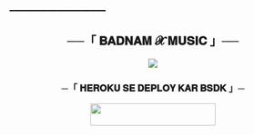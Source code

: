 ━━━━━━━━━━━━━━━━━━━━ 

<h2 align="center">
     ──「 𝐁𝐀𝐃𝐍𝐀𝐌 𝓧  𝐌𝐔𝐒𝐈𝐂 」──
</h2>


<p align="center">
  <img src="https://telegra.ph/file/800aba8ac2aa3d64d2e86.jpg">
</p>
     </p>

<h3 align="center">
    ─「 𝐇𝐄𝐑𝐎𝐊𝐔 𝐒𝐄 𝐃𝐄𝐏𝐋𝐎𝐘 𝐊𝐀𝐑 𝐁𝐒𝐃𝐊 」─
</h3>

<p align="center"><a href="https://dashboard.heroku.com/new?template=https://github.com/KING0712/Badnaam_music"> <img src="https://img.shields.io/badge/Deploy%20On%20Heroku-black?style=for-the-badge&logo=heroku" width="220" height="38.45"/></a></p>

